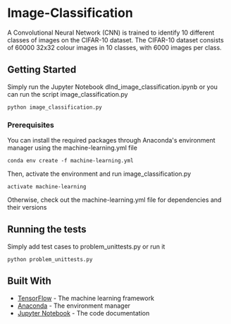 # Image-Classification

A Convolutional Neural Network (CNN) is trained to identify 10 different classes of images on the CIFAR-10 dataset. The CIFAR-10 dataset consists of 60000 32x32 colour images in 10 classes, with 6000 images per class.

## Getting Started

Simply run the Jupyter Notebook dlnd_image_classification.ipynb or you can run the script image_classification.py

```
python image_classification.py
```

### Prerequisites

You can install the required packages through Anaconda's environment manager using the machine-learning.yml file

```
conda env create -f machine-learning.yml
```

Then, activate the environment and run image_classification.py

```
activate machine-learning
```

Otherwise, check out the machine-learning.yml file for dependencies and their versions

## Running the tests

Simply add test cases to problem_unittests.py or run it

```
python problem_unittests.py
```

## Built With

* [TensorFlow](https://www.tensorflow.org/install/install_windows) - The machine learning framework
* [Anaconda](https://repo.continuum.io/archive/Anaconda3-5.1.0-Windows-x86_64.exe) - The environment manager
* [Jupyter Notebook](http://jupyter.org/install) - The code documentation
